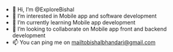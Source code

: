 - 👋 Hi, I’m @ExploreBishal
- 👀 I’m interested in Mobile app and software development
- 🌱 I’m currently learning Mobile app development
- 💞️ I’m looking to collaborate on Mobile app front and backend development
- 📫 You can ping me on mailtobishalbhandari@gmail.com


